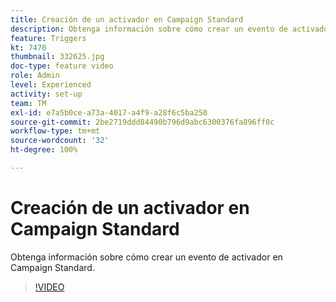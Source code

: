 ```yaml
---
title: Creación de un activador en Campaign Standard
description: Obtenga información sobre cómo crear un evento de activador en Campaign Standard.
feature: Triggers
kt: 7470
thumbnail: 332625.jpg
doc-type: feature video
role: Admin
level: Experienced
activity: set-up
team: TM
exl-id: e7a5b0ce-a73a-4017-a4f9-a28f6c5ba250
source-git-commit: 2be2719ddd84490b796d9abc6300376fa896ff0c
workflow-type: tm+mt
source-wordcount: '32'
ht-degree: 100%

---
```


# Creación de un activador en Campaign Standard

Obtenga información sobre cómo crear un evento de activador en Campaign Standard.

>[!VIDEO](https://video.tv.adobe.com/v/332625?quality=12)
